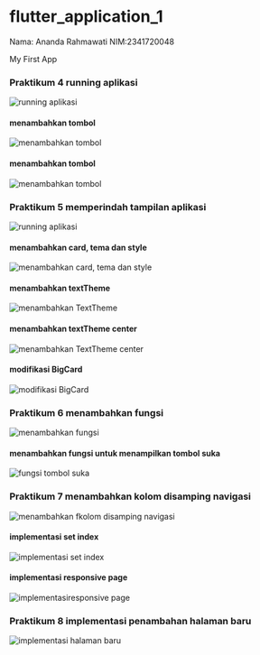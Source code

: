 # flutter_application_1

Nama: Ananda Rahmawati
NIM:2341720048

My First App 

### Praktikum 4 running aplikasi
![running aplikasi](images/myfirstapp_1.png)

#### menambahkan tombol
![menambahkan tombol](images/myfirstapp_2.png)

#### menambahkan tombol
![menambahkan tombol](images/myfirstapp_2.png)

### Praktikum 5 memperindah tampilan aplikasi
![running aplikasi](images/myfirstapp_4.png)

#### menambahkan card, tema dan style
![menambahkan card, tema dan style](images/myfirstapp_5.png)

#### menambahkan textTheme
![menambahkan TextTheme](images/myfirstapp_6.png)

#### menambahkan textTheme center
![menambahkan TextTheme center](images/myfirstapp_7.png)

#### modifikasi BigCard
![modifikasi BigCard](images/myfirstapp_8.png)

### Praktikum 6 menambahkan fungsi
![menambahkan fungsi ](images/myfirstapp9.png)

#### menambahkan fungsi untuk menampilkan tombol suka 
![fungsi tombol suka](images/myfirstapp_10.png)

### Praktikum 7 menambahkan kolom disamping navigasi
![menambahkan fkolom disamping navigasi ](images/myfirstapp_11.png)

#### implementasi set index
![implementasi set index](images/myfirstapp_12.png)

#### implementasi responsive page
![implementasiresponsive page ](images/myfirstapp_13.png)

### Praktikum 8 implementasi penambahan halaman baru
![implementasi halaman baru  ](images/myfirstapp_14.png)
